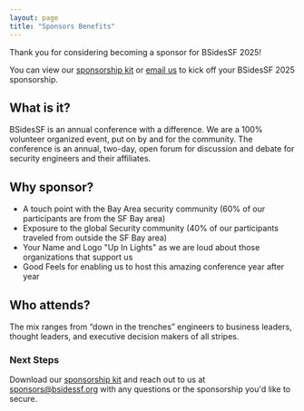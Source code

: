 ```yaml
---
layout: page
title: "Sponsors Benefits"
---
```


Thank you for considering becoming a sponsor for BSidesSF 2025!

You can view our
<a href="{{ site.data.sponsors.sponsorship_kit_url }}" target="_blank">sponsorship kit</a>
or
<a href="mailto:sponsors@bsidessf.org" target="_blank">email us</a>
to kick off your BSidesSF 2025 sponsorship.

## What is it?

BSidesSF is an annual conference with a difference. We are a 100% volunteer organized event, put on
by and for the community. The conference is an annual, two-day, open forum for discussion and debate
for security engineers and their affiliates.

## Why sponsor?

-  A touch point with the Bay Area security community (60% of our participants are from the SF Bay area)
-  Exposure to the global Security community (40% of our participants traveled from outside the SF Bay area)
-  Your Name and Logo "Up In Lights" as we are loud about those organizations that support us
-  Good Feels for enabling us to host this amazing conference year after year

## Who attends?

The mix ranges from “down in the trenches” engineers to business leaders, thought leaders, and executive
decision makers of all stripes.

### Next Steps

Download our <a href="https://bsidessf.org/sponsors/kit">sponsorship kit</a> and reach out to us
at <a href="mailto:sponsors@bsidessf.org">sponsors@bsidessf.org</a> with any questions or the
sponsorship you'd like to secure.
